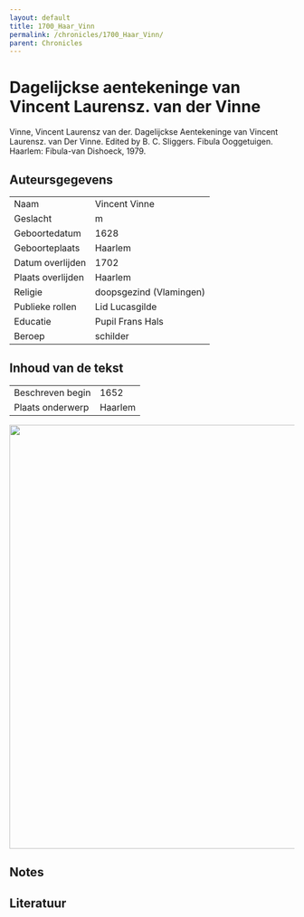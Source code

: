 ```yaml
---
layout: default
title: 1700_Haar_Vinn
permalink: /chronicles/1700_Haar_Vinn/
parent: Chronicles
--- 
```



# Dagelijckse aentekeninge van Vincent Laurensz. van der Vinne 

Vinne, Vincent Laurensz van der. Dagelijckse Aentekeninge van Vincent Laurensz. van Der Vinne. Edited by B. C. Sliggers. Fibula Ooggetuigen. Haarlem: Fibula-van Dishoeck, 1979. 

## Auteursgegevens 

| | | 
| --------------- | --------------- | 
| Naam | Vincent Vinne | 
| Geslacht | m | 
 | Geboortedatum | 1628 | 
| Geboorteplaats | Haarlem | 
| Datum overlijden | 1702 | 
| Plaats overlijden | Haarlem | 
| Religie | doopsgezind (Vlamingen) | 
| Publieke rollen | Lid Lucasgilde | 
| Educatie | Pupil Frans Hals | 
| Beroep | schilder | 

## Inhoud van de tekst 

| | | 
| --------------- | --------------- | 
| Beschreven begin | 1652 | 
| Plaats onderwerp | Haarlem | 

[<img src="..\..\barplots_chronicles\1700_Haar_Vinn.jpg" width="750"/>](..\..\barplots_chronicles\1700_Haar_Vinn.jpg) 

## Notes 

## Literatuur 

